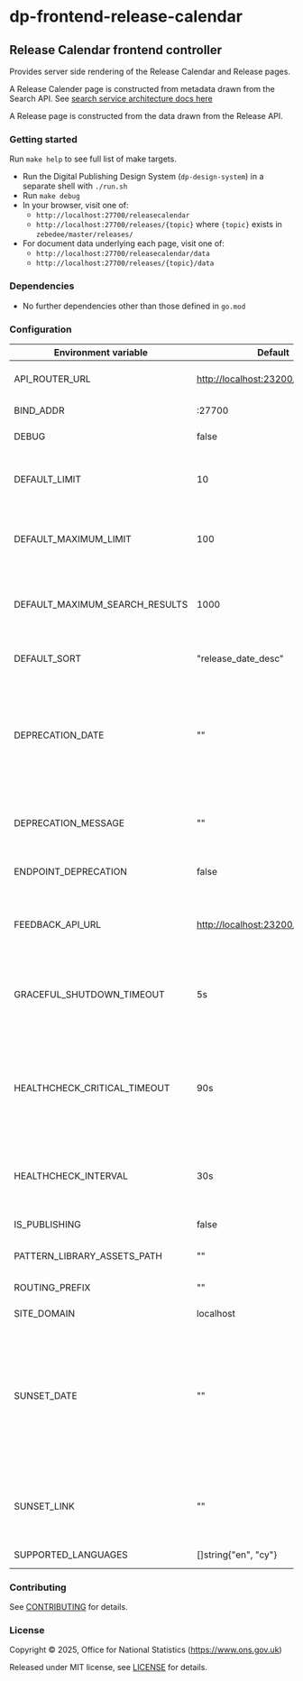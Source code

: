 # dp-frontend-release-calendar

## Release Calendar frontend controller

Provides server side rendering of the Release Calendar and Release pages.

A Release Calender page is constructed from metadata drawn from the Search API.
See [search service architecture docs here](https://github.com/ONSdigital/dp-search-api/tree/develop/architecture#search-service-architecture)

A Release page is constructed from the data drawn from the Release API.

### Getting started

Run `make help` to see full list of make targets.

* Run the Digital Publishing Design System (`dp-design-system`) in a
  separate shell with `./run.sh`
* Run `make debug`
* In your browser, visit one of:
  * `http://localhost:27700/releasecalendar`
  * `http://localhost:27700/releases/{topic}` where `{topic}` exists in `zebedee/master/releases/`
* For document data underlying each page, visit one of:
  * `http://localhost:27700/releasecalendar/data`
  * `http://localhost:27700/releases/{topic}/data`

### Dependencies

* No further dependencies other than those defined in `go.mod`

### Configuration

| Environment variable           | Default                     | Description                                                                                                        |
|--------------------------------|-----------------------------|--------------------------------------------------------------------------------------------------------------------|
| API_ROUTER_URL                 | <http://localhost:23200/v1> | The URL of the [dp-api-router](https://github.com/ONSdigital/dp-api-router)                                        |
| BIND_ADDR                      | :27700                      | The host and port to bind to                                                                                       |
| DEBUG                          | false                       | Enable debug mode                                                                                                  |
| DEFAULT_LIMIT                  | 10                          | The default size of (number of search results on) a page                                                           |
| DEFAULT_MAXIMUM_LIMIT          | 100                         | The default maximum size of (number of search results on) a page                                                   |
| DEFAULT_MAXIMUM_SEARCH_RESULTS | 1000                        | The default maximum number of search results that will be paged                                                    |
| DEFAULT_SORT                   | "release_date_desc"         | The default sort order of search results                                                                           |
| DEPRECATION_DATE               | ""                          | The date in which the decision was made to deprecate an endpoint e.g. "Wed, 11 Jul 2025 23:59:59 GMT"              |
| DEPRECATION_MESSAGE            | ""                          | Message to be given on API response to deprecated endpoint                                                         |
| ENDPOINT_DEPRECATION           | false                       | Enable endpoint deprecation                                                                                        |
| FEEDBACK_API_URL               | [http://localhost:23200/v1/feedback](http://localhost:23200/v1/feedback) | The public `dp-api-router` address for feedback, not the internal one |
| GRACEFUL_SHUTDOWN_TIMEOUT      | 5s                          | The graceful shutdown timeout in seconds (`time.Duration` format)                                                  |
| HEALTHCHECK_CRITICAL_TIMEOUT   | 90s                         | Time to wait until an unhealthy dependent propagates its state to make this app unhealthy (`time.Duration` format) |
| HEALTHCHECK_INTERVAL           | 30s                         | Time between self-healthchecks (`time.Duration` format)                                                            |
| IS_PUBLISHING                  | false                       | Mode in which the service is running                                                                               |
| PATTERN_LIBRARY_ASSETS_PATH    | ""                          | Pattern library location                                                                                           |
| ROUTING_PREFIX                 | ""                          | Any routing prefix for the service                                                                                 |
| SITE_DOMAIN                    | localhost                   |                                                                                                                    |
| SUNSET_DATE                    | ""                          | The date when this service will cease to return data on its deprecated endpoints and instead return blanket 404 status codes, e.g. "Fri, 11 Aug 2025 23:59:59 GMT"               |
| SUNSET_LINK                    | ""                          | A url to further information of the deprecation of the service or endpoints                                        |
| SUPPORTED_LANGUAGES            | []string{"en", "cy"}        | Supported languages                                                                                                |

### Contributing

See [CONTRIBUTING](CONTRIBUTING.md) for details.

### License

Copyright © 2025, Office for National Statistics (<https://www.ons.gov.uk>)

Released under MIT license, see [LICENSE](LICENSE.md) for details.
